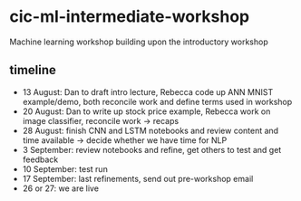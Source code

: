 # cic-ml-intermediate-workshop
Machine learning workshop building upon the introductory workshop


## timeline

- 13 August: Dan to draft intro lecture, Rebecca code up ANN MNIST example/demo, both reconcile work and define terms used in workshop
- 20 August: Dan to write up stock price example, Rebecca work on image classifier, reconcile work -> recaps
- 28 August: finish CNN and LSTM notebooks and review content and time available -> decide whether we have time for NLP
- 3 September: review notebooks and refine, get others to test and get feedback
- 10 September: test run
- 17 September: last refinements, send out pre-workshop email
- 26 or 27: we are live

